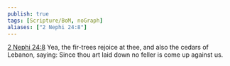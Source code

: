 ```yaml
---
publish: true
tags: [Scripture/BoM, noGraph]
aliases: ["2 Nephi 24:8"]
---
```

[2 Nephi 24:8](https://churchofjesuschrist.org/study/scriptures/bofm/2-ne/24?lang=eng&id=p8#p8) Yea, the fir-trees rejoice at thee, and also the cedars of Lebanon, saying: Since thou art laid down no feller is come up against us.
